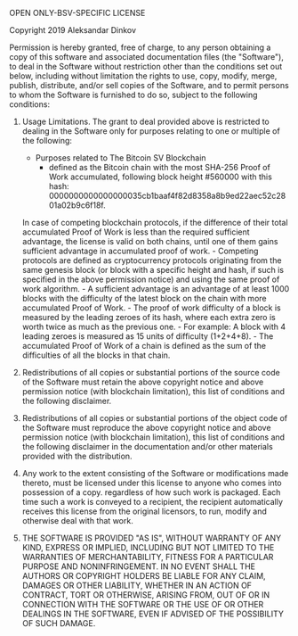 OPEN ONLY-BSV-SPECIFIC LICENSE

Copyright 2019 Aleksandar Dinkov

Permission is hereby granted, free of charge, to any person obtaining a copy of this software and associated documentation files (the "Software"), to deal in the Software without restriction other than the conditions set out below, including without limitation the rights to use, copy, modify, merge, publish, distribute, and/or sell copies of the Software, and to permit persons to whom the Software is furnished to do so, subject to the following conditions:

1.  Usage Limitations. The grant to deal provided above is restricted to dealing in the Software only for purposes relating to one or multiple of the following:
    - Purposes related to The Bitcoin SV Blockchain
        - defined as the Bitcoin chain with the most SHA-256 Proof of Work accumulated, following block height #560000 with this hash: 0000000000000000035cb1baaf4f82d8358a8b9ed22aec52c2801a02b9c6f18f.

    In case of competing blockchain protocols, if the difference of their total accumulated Proof of Work is less than the required sufficient advantage, the license is valid on both chains, until one of them gains sufficient advantage in accumulated proof of work.
		- Competing protocols are defined as cryptocurrency protocols originating from the same genesis block (or block with a specific height and hash, if such is specified in the above permission notice) and using the same proof of work algorithm. 
		- A sufficient advantage is an advantage of at least 1000 blocks with the difficulty of the latest block on the chain with more accumulated Proof of Work.
		- The proof of work difficulty of a block is measured by the leading zeroes of its hash, where each extra zero is worth twice as much as the previous one.
			- For example: A block with 4 leading zeroes is measured as 15 units of difficulty (1+2+4+8).
		- The accumulated Proof of Work of a chain is defined as the sum of the difficulties of all the blocks in that chain.


2.  Redistributions of all copies or substantial portions of the source code of the Software must retain the above copyright notice and above permission notice (with blockchain limitation), this list of conditions and the following disclaimer.

3.  Redistributions of all copies or substantial portions of the object code of the Software must reproduce the above copyright notice and above permission notice (with blockchain limitation), this list of conditions and the following disclaimer in the documentation and/or other materials provided with the distribution.

4.  Any work to the extent consisting of the Software or modifications made thereto, must be licensed under this license to anyone who comes into possession of a copy. regardless of how such work is packaged.  Each time such a work is conveyed to a recipient, the recipient automatically receives this license from the original licensors, to run, modify and otherwise deal with that work.

5.  THE SOFTWARE IS PROVIDED "AS IS", WITHOUT WARRANTY OF ANY KIND, EXPRESS OR IMPLIED, INCLUDING BUT NOT LIMITED TO THE WARRANTIES OF MERCHANTABILITY, FITNESS FOR A PARTICULAR PURPOSE AND NONINFRINGEMENT.  IN NO EVENT SHALL THE AUTHORS OR COPYRIGHT
HOLDERS BE LIABLE FOR ANY CLAIM, DAMAGES OR OTHER LIABILITY, WHETHER IN AN ACTION OF CONTRACT, TORT OR OTHERWISE, ARISING FROM, OUT OF OR IN CONNECTION WITH THE SOFTWARE OR THE USE OF OR OTHER DEALINGS IN THE SOFTWARE, EVEN IF ADVISED OF THE POSSIBILITY OF SUCH DAMAGE.
